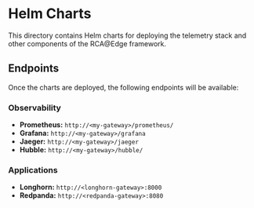 # Helm Charts

This directory contains Helm charts for deploying the telemetry stack and other components of the RCA@Edge framework.

## Endpoints

Once the charts are deployed, the following endpoints will be available:

### Observability

*   **Prometheus:** `http://<my-gateway>/prometheus/`
*   **Grafana:** `http://<my-gateway>/grafana`
*   **Jaeger:** `http://<my-gateway>/jaeger`
*   **Hubble:** `http://<my-gateway>/hubble/`

### Applications

*   **Longhorn:** `http://<longhorn-gateway>:8000`
*   **Redpanda:** `http://<redpanda-gateway>:8080`